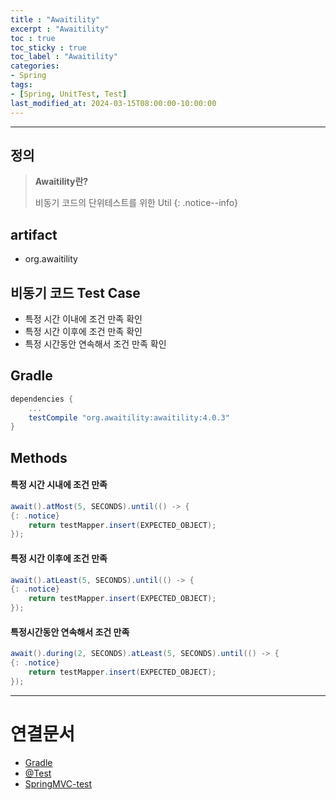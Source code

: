 ```yaml
---
title : "Awaitility"
excerpt : "Awaitility"
toc : true
toc_sticky : true
toc_label : "Awaitility"
categories:
- Spring
tags:
- [Spring, UnitTest, Test]
last_modified_at: 2024-03-15T08:00:00-10:00:00
---
```

  
---
  
## 정의
> **Awaitility란?**  
>
> 비동기 코드의 단위테스트를 위한 Util 
{: .notice--info}  
  
## artifact
- org.awaitility
  
## 비동기 코드 Test Case
- 특정 시간 이내에 조건 만족 확인
- 특정 시간 이후에 조건 만족 확인
- 특정 시간동안 연속해서 조건 만족 확인
  
## Gradle
  
```groovy
dependencies {
	...
	testCompile "org.awaitility:awaitility:4.0.3"
}
```
  
## Methods
  
#### 특정 시간 시내에 조건 만족
  
```java
await().atMost(5, SECONDS).until(() -> {   
{: .notice}  
    return testMapper.insert(EXPECTED_OBJECT);    
});
```
  
#### 특정 시간 이후에 조건 만족
  
```java
await().atLeast(5, SECONDS).until(() -> {   
{: .notice}  
    return testMapper.insert(EXPECTED_OBJECT);  
});
```
  
#### 특정시간동안 연속해서 조건 만족
  
```java
await().during(2, SECONDS).atLeast(5, SECONDS).until(() -> {   
{: .notice}  
    return testMapper.insert(EXPECTED_OBJECT);  
});
```

---
  
# 연결문서
- [Gradle](../../build/build-Gradle)
- [@Test](../../test/test-@Test)
- [SpringMVC-test](../../tdd/tdd-SpringMVC-test)